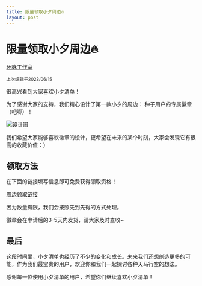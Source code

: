 ```yaml
---
title: 限量领取小夕周边🔥
layout: post
--- 
```


# 限量领取小夕周边🔥

[环脉工作室](https://weibo.com/u/7826508724)

<sup>上次编辑于2023/06/15</sup>

很高兴看到大家喜欢小夕清单！

为了感谢大家的支持，我们精心设计了第一款小夕的周边： 种子用户的专属徽章（吧唧）！

![设计图](https://github.com/Strider-Alex/xiaoxi-doc/assets/14996664/86381243-66df-4e32-b615-9a5aa36f0866)

我们希望大家能够喜欢徽章的设计，更希望在未来的某个时刻，大家会发现它有很高的收藏价值：）

## 领取方法

在下面的链接填写信息即可免费获得领取资格！

[周边领取链接](https://www.wjx.top/vm/mpPPUk5.aspx#)

因为数量有限，我们会按照先到先得的方式处理。

徽章会在申请后的3-5天内发货，请大家及时查收~

## 最后

这段时间里，小夕清单也经历了不少的变化和成长。未来我们还想创造更多的可能，作为我们最宝贵的用户，欢迎你和我们一起探讨各种天马行空的想法。

感谢每一位使用小夕清单的用户，希望你们继续喜欢小夕清单！
